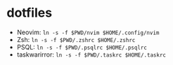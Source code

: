 # dotfiles

- Neovim: `ln -s -f $PWD/nvim $HOME/.config/nvim`
- Zsh: `ln -s -f $PWD/.zshrc $HOME/.zshrc`
- PSQL: `ln -s -f $PWD/.psqlrc $HOME/.psqlrc`
- taskwarirror: `ln -s -f $PWD/.taskrc $HOME/.taskrc`
